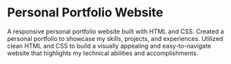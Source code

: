 # Personal Portfolio Website

A responsive personal portfolio website built with HTML and CSS.
Created a personal portfolio to showcase my skills, projects, and experiences. Utilized clean HTML and CSS to build a visually appealing and easy-to-navigate website that highlights my technical abilities and accomplishments.